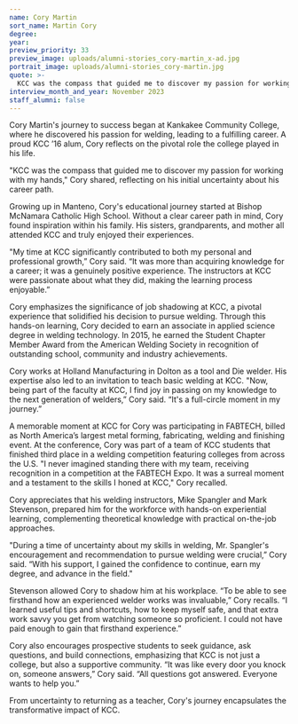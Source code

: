 ```yaml
---
name: Cory Martin
sort_name: Martin Cory
degree:
year:
preview_priority: 33
preview_image: uploads/alumni-stories_cory-martin_x-ad.jpg
portrait_image: uploads/alumni-stories_cory-martin.jpg
quote: >-
  KCC was the compass that guided me to discover my passion for working with my hands.
interview_month_and_year: November 2023
staff_alumni: false
---
```


Cory Martin's journey to success began at Kankakee Community College, where he discovered his passion for welding, leading to a fulfilling career. A proud KCC ’16 alum, Cory reflects on the pivotal role the college played in his life.

"KCC was the compass that guided me to discover my passion for working with my hands," Cory shared, reflecting on his initial uncertainty about his career path.

Growing up in Manteno, Cory's educational journey started at Bishop McNamara Catholic High School. Without a clear career path in mind, Cory found inspiration within his family. His sisters, grandparents, and mother all attended KCC and truly enjoyed their experiences.

"My time at KCC significantly contributed to both my personal and professional growth,” Cory said. “It was more than acquiring knowledge for a career; it was a genuinely positive experience. The instructors at KCC were passionate about what they did, making the learning process enjoyable.”

Cory emphasizes the significance of job shadowing at KCC, a pivotal experience that solidified his decision to pursue welding. Through this hands-on learning, Cory decided to earn an associate in applied science degree in welding technology. In 2015, he earned the Student Chapter Member Award from the American Welding Society in recognition of outstanding school, community and industry achievements.

Cory works at Holland Manufacturing in Dolton as a tool and Die welder. His expertise also led to an invitation to teach basic welding at KCC. "Now, being part of the faculty at KCC, I find joy in passing on my knowledge to the next generation of welders,” Cory said. “It's a full-circle moment in my journey.”

A memorable moment at KCC for Cory was participating in FABTECH, billed as North America’s largest metal forming, fabricating, welding and finishing event. At the conference, Cory was part of a team of KCC students that finished third place in a welding competition featuring colleges from across the U.S. "I never imagined standing there with my team, receiving recognition in a competition at the FABTECH Expo. It was a surreal moment and a testament to the skills I honed at KCC," Cory recalled.

Cory appreciates that his welding instructors, Mike Spangler and Mark Stevenson, prepared him for the workforce with hands-on experiential learning, complementing theoretical knowledge with practical on-the-job approaches.

"During a time of uncertainty about my skills in welding, Mr. Spangler's encouragement and recommendation to pursue welding were crucial,” Cory said. “With his support, I gained the confidence to continue, earn my degree, and advance in the field."

Stevenson allowed Cory to shadow him at his workplace. “To be able to see firsthand how an experienced welder works was invaluable,” Cory recalls. “I learned useful tips and shortcuts, how to keep myself safe, and that extra work savvy you get from watching someone so proficient. I could not have paid enough to gain that firsthand experience.”

Cory also encourages prospective students to seek guidance, ask questions, and build connections, emphasizing that KCC is not just a college, but also a supportive community. “It was like every door you knock on, someone answers,” Cory said. “All questions got answered. Everyone wants to help you.”

From uncertainty to returning as a teacher, Cory's journey encapsulates the transformative impact of KCC.
